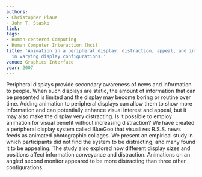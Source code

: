 ```yaml
---
authors:
- Christopher Plaue
- John T. Stasko
link:
tags:
- Human-centered Computing
- Human Computer Interaction (hci)
title: 'Animation in a peripheral display: distraction, appeal, and information conveyance
  in varying display configurations.'
venue: Graphics Interface
year: 2007
---
```

Peripheral displays provide secondary awareness of news and information to people. When such displays are static, the amount of information that can be presented is limited and the display may become boring or routine over time. Adding animation to peripheral displays can allow them to show more information and can potentially enhance visual interest and appeal, but it may also make the display very distracting. Is it possible to employ animation for visual benefit without increasing distraction? We have created a peripheral display system called BlueGoo that visualizes R.S.S. news feeds as animated photographic collages. We present an empirical study in which participants did not find the system to be distracting, and many found it to be appealing. The study also explored how different display sizes and positions affect information conveyance and distraction. Animations on an angled second monitor appeared to be more distracting than three other configurations.